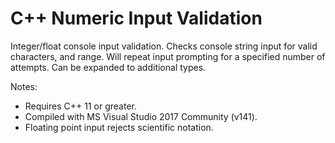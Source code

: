 # C++ Numeric Input Validation

Integer/float console input validation. Checks console string input for valid characters, and range. Will repeat input prompting for a specified number of attempts. Can be expanded to additional types.

 Notes:
* Requires C++ 11 or greater.
* Compiled with MS Visual Studio 2017 Community (v141).
* Floating point input rejects scientific notation.
